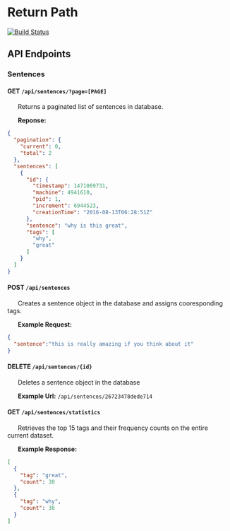 # Return Path

[![Build Status](https://travis-ci.org/wakawaka54/ReturnPath.svg?branch=master)](https://travis-ci.org/wakawaka54/ReturnPath)

## API Endpoints

### Sentences

#### GET `/api/sentences/?page=[PAGE]`
&nbsp;&nbsp;&nbsp;&nbsp;&nbsp;&nbsp;Returns a paginated list of sentences in database.

&nbsp;&nbsp;&nbsp;&nbsp;&nbsp;&nbsp;**Reponse:**

```json
{
  "pagination": {
    "current": 0,
    "total": 2
  },
  "sentences": [
    {
      "id": {
        "timestamp": 1471069731,
        "machine": 4941610,
        "pid": 1,
        "increment": 6944523,
        "creationTime": "2016-08-13T06:28:51Z"
      },
      "sentence": "why is this great",
      "tags": [
        "why",
        "great"
      ]
    }
  ]
}
```

#### POST `/api/sentences`
&nbsp;&nbsp;&nbsp;&nbsp;&nbsp;&nbsp;Creates a sentence object in the database and assigns cooresponding tags.

&nbsp;&nbsp;&nbsp;&nbsp;&nbsp;&nbsp;**Example Request:**

```json
{
  "sentence":"this is really amazing if you think about it"
}
```

#### DELETE `/api/sentences/{id}`
&nbsp;&nbsp;&nbsp;&nbsp;&nbsp;&nbsp;Deletes a sentence object in the database

&nbsp;&nbsp;&nbsp;&nbsp;&nbsp;&nbsp;**Example Url:** `/api/sentences/26723478dede714`

#### GET `/api/sentences/statistics`
&nbsp;&nbsp;&nbsp;&nbsp;&nbsp;&nbsp;Retrieves the top 15 tags and their frequency counts on the entire current dataset. 

&nbsp;&nbsp;&nbsp;&nbsp;&nbsp;&nbsp;**Example Response:**
```json
[
  {
    "tag": "great",
    "count": 30
  },
  {
    "tag": "why",
    "count": 30
  }
]
```
